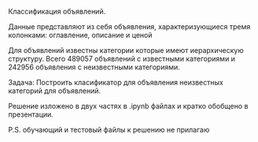   Классификация объявлений.

  Данные представляют из себя объявления, характеризующиеся тремя колонками:
оглавление, описание и ценой 

  Для объявлений известны категории которые имеют иерархическую структуру. Всего 489057 объявлений с известными категориями и 242956 объявления с неизвестными категориями.

  Задача:
  Построить класификатор для объявления неизвестных категорий для объявлений.

  Решение изложено в двух частях в .ipynb файлах и кратко обобщено в презентации.

  P.S. обучающий и тестовый файлы к решению не прилагаю
  



